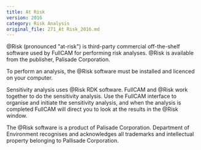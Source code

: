 ```yaml
---
title: At Risk
version: 2016
category: Risk Analysis
original_file: 271_At Risk_2016.md
---
```


\@Risk (pronounced "at-risk") is third-party commercial off-the-shelf
software used by FullCAM for performing risk analyses. \@Risk is
available from the publisher, Palisade
Corporation.

To perform an analysis, the \@Risk software must be installed and
licenced on your computer.

Sensitivity analysis uses \@Risk RDK
software. FullCAM and \@Risk work together to do the sensitivity
analysis. Use the FullCAM interface to organise and initiate the
sensitivity analysis, and when the analysis is completed FullCAM will
direct you to look at the results in the \@Risk window.

The \@Risk software is a product of Palisade Corporation. Department of
Environment recognises and acknowledges all trademarks and intellectual
property belonging to Pallisade Corporation.